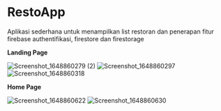 # RestoApp
Aplikasi sederhana untuk menampilkan list restoran dan penerapan fitur firebase authentifikasi, firestore dan firestorage

**Landing Page**

![Screenshot_1648860279 (2)](https://user-images.githubusercontent.com/55588249/161359878-bfcb1b73-9d32-480c-bfbe-00eedcec1f4a.png)
![Screenshot_1648860297](https://user-images.githubusercontent.com/55588249/161360156-7055ad25-9b47-4dc0-ab34-5c95bb3eeb55.png)
![Screenshot_1648860318](https://user-images.githubusercontent.com/55588249/161360160-cbe7fff3-5cbb-4c89-bafd-a0d55dd1ff72.png)

**Home Page**

![Screenshot_1648860622](https://user-images.githubusercontent.com/55588249/161360289-8217515f-390b-4497-a7ec-c194780a5983.png)
![Screenshot_1648860630](https://user-images.githubusercontent.com/55588249/161360293-5c00ce58-0d91-4cda-8e8f-ace4e5ad7eea.png)

